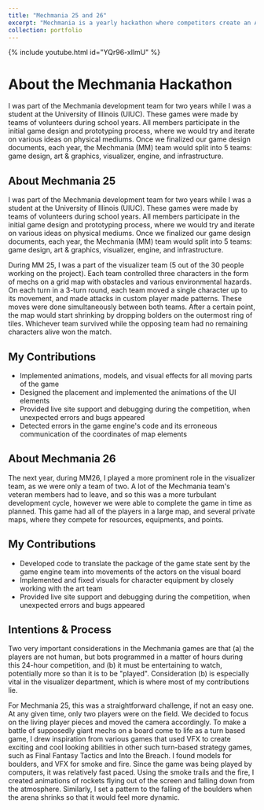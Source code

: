 ```yaml
---
title: "Mechmania 25 and 26"
excerpt: "Mechmania is a yearly hackathon where competitors create an AI that can play a specific game against the bots created by other players. I was one of the developers creating the yearly games. <br/><img src='/images/MM25Thumbnail.png' width='480' height='360'>"
collection: portfolio
---
```

{% include youtube.html id="YQr96-xllmU" %}
# About the Mechmania Hackathon
I was part of the Mechmania development team for two years while I was a student at the University of Illinois (UIUC). These games were made by teams of volunteers during school years. All members participate in the initial game design and prototyping process, where we would try and iterate on various ideas on physical mediums. Once we finalized our game design documents, each year, the Mechmania (MM) team would split into 5 teams: game design, art & graphics, visualizer, engine, and infrastructure. 

## About Mechmania 25
I was part of the Mechmania development team for two years while I was a student at the University of Illinois (UIUC). These games were made by teams of volunteers during school years. All members participate in the initial game design and prototyping process, where we would try and iterate on various ideas on physical mediums. Once we finalized our game design documents, each year, the Mechmania (MM) team would split into 5 teams: game design, art & graphics, visualizer, engine, and infrastructure. 

During MM 25, I was a part of the visualizer team (5 out of the 30 people working on the project). Each team controlled three characters in the form of mechs on a grid map with obstacles and various environmental hazards. On each turn in a 3-turn round, each team moved a single character up to its movement, and made attacks in custom player made patterns. These moves were done simultaneously between both teams. After a certain point, the map would start shrinking by dropping bolders on the outermost ring of tiles. Whichever team survived while the opposing team had no remaining characters alive won the match.

## My Contributions
- Implemented animations, models, and visual effects for all moving parts of the game
- Designed the placement and implemented the animations of the UI elements
- Provided live site support and debugging during the competition, when unexpected errors and bugs appeared
- Detected errors in the game engine's code and its erroneous communication of the coordinates of map elements

## About Mechmania 26
The next year, during MM26, I played a more prominent role in the visualizer team, as we were only a team of two. A lot of the Mechmania team's veteran members had to leave, and so this was a more turbulant development cycle, however we were able to complete the game in time as planned. This game had all of the players in a large map, and several private maps, where they compete for resources, equipments, and points.

## My Contributions
- Developed code to translate the package of the game state sent by the game engine team into movements of the actors on the visual board
- Implemented and fixed visuals for character equipment by closely working with the art team
- Provided live site support and debugging during the competition, when unexpected errors and bugs appeared

## Intentions & Process
Two very important considerations in the Mechmania games are that (a) the players are not human, but bots programmed in a matter of hours during this 24-hour competition, and (b) it must be entertaining to watch, potentially more so than it is to be "played". Consideration (b) is especially vital in the visualizer department, which is where most of my contributions lie.

For Mechmania 25, this was a straightforward challenge, if not an easy one. At any given time, only two players were on the field. We decided to focus on the living player pieces and moved the camera accordingly. To make a battle of supposedly giant mechs on a board come to life as a turn based game, I drew inspiration from various games that used VFX to create exciting and cool looking abilities in other such turn-based strategy games, such as Final Fantasy Tactics and Into the Breach. I found models for boulders, and VFX for smoke and fire. Since the game was being played by computers, it was relatively fast paced. Using the smoke trails and the fire, I created animations of rockets flying out of the screen and falling down from the atmosphere. Similarly, I set a pattern to the falling of the boulders when the arena shrinks so that it would feel more dynamic.